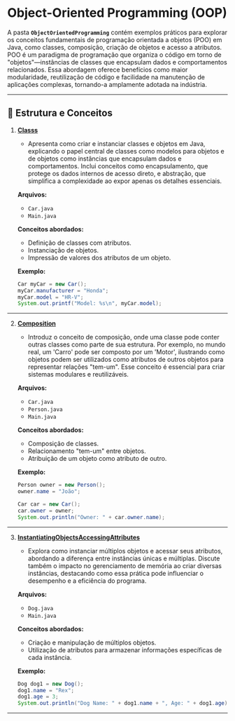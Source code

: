 # Object-Oriented Programming (OOP)

A pasta **`ObjectOrientedProgramming`** contém exemplos práticos para explorar os conceitos fundamentais de programação orientada a objetos (POO) em Java, como classes, composição, criação de objetos e acesso a atributos. POO é um paradigma de programação que organiza o código em torno de "objetos"—instâncias de classes que encapsulam dados e comportamentos relacionados. Essa abordagem oferece benefícios como maior modularidade, reutilização de código e facilidade na manutenção de aplicações complexas, tornando-a amplamente adotada na indústria.

---

## 📘 Estrutura e Conceitos

1. **[Classs](Classs)**
    - Apresenta como criar e instanciar classes e objetos em Java, explicando o papel central de classes como modelos para objetos e de objetos como instâncias que encapsulam dados e comportamentos. Inclui conceitos como encapsulamento, que protege os dados internos de acesso direto, e abstração, que simplifica a complexidade ao expor apenas os detalhes essenciais.

   **Arquivos:**
    - `Car.java`
    - `Main.java`

   **Conceitos abordados:**
    - Definição de classes com atributos.
    - Instanciação de objetos.
    - Impressão de valores dos atributos de um objeto.

   **Exemplo:**
   ```java
   Car myCar = new Car();
   myCar.manufacturer = "Honda";
   myCar.model = "HR-V";
   System.out.printf("Model: %s\n", myCar.model);
   ```

---

2. **[Composition](Composition)**
    - Introduz o conceito de composição, onde uma classe pode conter outras classes como parte de sua estrutura. Por exemplo, no mundo real, um 'Carro' pode ser composto por um 'Motor', ilustrando como objetos podem ser utilizados como atributos de outros objetos para representar relações "tem-um". Esse conceito é essencial para criar sistemas modulares e reutilizáveis.

   **Arquivos:**
    - `Car.java`
    - `Person.java`
    - `Main.java`

   **Conceitos abordados:**
    - Composição de classes.
    - Relacionamento "tem-um" entre objetos.
    - Atribuição de um objeto como atributo de outro.

   **Exemplo:**
   ```java
   Person owner = new Person();
   owner.name = "João";

   Car car = new Car();
   car.owner = owner;
   System.out.println("Owner: " + car.owner.name);
   ```

---

3. **[InstantiatingObjectsAccessingAttributes](challenge/InstantiatingObjectsAccessingAttributes)**
    - Explora como instanciar múltiplos objetos e acessar seus atributos, abordando a diferença entre instâncias únicas e múltiplas. Discute também o impacto no gerenciamento de memória ao criar diversas instâncias, destacando como essa prática pode influenciar o desempenho e a eficiência do programa.

   **Arquivos:**
    - `Dog.java`
    - `Main.java`

   **Conceitos abordados:**
    - Criação e manipulação de múltiplos objetos.
    - Utilização de atributos para armazenar informações específicas de cada instância.

   **Exemplo:**
   ```java
   Dog dog1 = new Dog();
   dog1.name = "Rex";
   dog1.age = 3;
   System.out.println("Dog Name: " + dog1.name + ", Age: " + dog1.age);
   ```
---